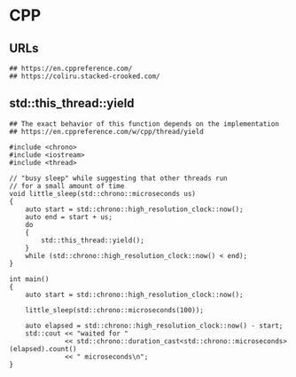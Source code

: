 CPP
===

## URLs

    ## https://en.cppreference.com/
    ## https://coliru.stacked-crooked.com/

## std::this_thread::yield

    ## The exact behavior of this function depends on the implementation
    ## https://en.cppreference.com/w/cpp/thread/yield

    #include <chrono>
    #include <iostream>
    #include <thread>

    // "busy sleep" while suggesting that other threads run
    // for a small amount of time
    void little_sleep(std::chrono::microseconds us)
    {
        auto start = std::chrono::high_resolution_clock::now();
        auto end = start + us;
        do
        {
            std::this_thread::yield();
        }
        while (std::chrono::high_resolution_clock::now() < end);
    }

    int main()
    {
        auto start = std::chrono::high_resolution_clock::now();

        little_sleep(std::chrono::microseconds(100));

        auto elapsed = std::chrono::high_resolution_clock::now() - start;
        std::cout << "waited for "
                  << std::chrono::duration_cast<std::chrono::microseconds>(elapsed).count()
                  << " microseconds\n";
    }
